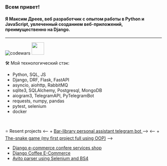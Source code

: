 <h3> Всем привет! </h3>
<h4> Я Максим Дреев, веб разработчик с опытом работы в Python и JavaScript, увлеченный созданием веб-приложений, преимущественно на Django.</h4>
<hr>

![codewars](https://www.codewars.com/users/RichMan24/badges/large)
<a href="https://leetcode.com/u/RichMan24/">
  <img src="https://github.com/blackcater/blackcater/raw/main/images/social-leetcode.svg"  height="40" style="max-width: 100%;" border="0">
</a>


🛠️ Мой технологический стэк:
+ Python, SQL, JS
+ Django, DRF, Flask, FastAPI
+ asyncio, aiohttp, RabbitMQ
+ sqlite3, SQLAlchemy, Postgresql, MongoDB  
+ aiogram3, TelegramAPI, PyTelegramBot  
+ requests, numpy, pandas
+ pytest, selenium
+ docker
<br>

⭐ Resent projects
<-- + <a href="https://github.com/Richman-24/Vi_Sommelier_Bot">Bar-library personal assistant telegram bot </a> -->
<-- + <a href="https://github.com/Richman-24/the_snake">The-snake game (my first project full using OOP)</a> -->
+ <a href="https://github.com/Richman-24/Django_ecom_conferance_shop">Django e-commerce confere services shop</a>
+ <a href="https://github.com/Richman-24/E-Commerse-dj">Django Coffee E-Commerce </a>
+ <a href="https://github.com/Richman-24/RmAvitoParser">Avito parser using Selenium and BS4</a>
